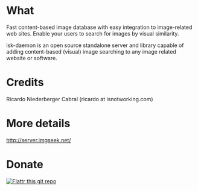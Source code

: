 # What

Fast content-based image database with easy integration to image-related web sites. Enable your users to search for images by visual similarity.

isk-daemon is an open source standalone server and library capable of adding content-based (visual) image searching to any image related website or software.

# Credits

Ricardo Niederberger Cabral (ricardo at isnotworking.com)

# More details

http://server.imgseek.net/

# Donate

[![Flattr this git repo](http://api.flattr.com/button/flattr-badge-large.png)](https://flattr.com/submit/auto?user_id=rnc000&url=https://github.com/ricardocabral/iskdaemon&title=iskdaemon&language=en_GB&tags=github&category=software)

